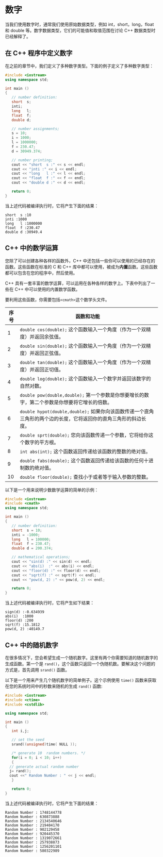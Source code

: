 # 数字

当我们使用数字时，通常我们使用原始数据类型，例如 int，short，long，float 和 double 等。数字数据类型，它们的可能值和取值范围在讨论 C++ 数据类型时已经解释了。

## 在 C++ 程序中定义数字

在之前的章节中，我们定义了多种数字类型。下面的例子定义了多种数字类型：

```c++
#include <iostream>
using namespace std;

int main ()
{
   // number definition:
   short  s;
   inti;
   long   l;
   float  f;
   double d;

   // number assignments;
   s = 10;
   i = 1000;
   l = 1000000;
   f = 230.47;
   d = 30949.374;

   // number printing;
   cout << "short  s :" << s << endl;
   cout << "inti :" << i << endl;
   cout << "long   l :" << l << endl;
   cout << "float  f :" << f << endl;
   cout << "double d :" << d << endl;

   return 0;
}
```

当上述代码被编译执行时，它将产生下面的结果：

```
short  s :10
inti :1000
long   l :1000000
float  f :230.47
double d :30949.4
```

## C++ 中的数学运算

您除了可以创建各种各样的函数外，C++ 中还包括一些你可以使用的已经存在的函数。这些函数在标准的 C 和 C++ 库中都可以使用，被成为**内置**函数。这些函数都可以包含在您的程序中，然后使用。

C++ 具有一套丰富的数学运算，可以运用在各种各样的数字上。下表中列出了一些在 C++ 中可以使用的内置数学函数。

要利用这些函数，你需要包括`<cmath>`这个数学头文件。

| 序号 | 函数和功能                                                   |
| ---- | ------------------------------------------------------------ |
| 1    | `double cos(double);` 这个函数输入一个角度（作为一个双精度）并返回余弦值。 |
| 2    | `double sin(double);` 这个函数输入一个角度（作为一个双精度）并返回正弦值。 |
| 3    | `double tan(double);` 这个函数输入一个角度（作为一个双精度）并返回正切值。 |
| 4    | `double log(double);` 这个函数输入一个数字并返回该数字的自然对数。 |
| 5    | `double pow(double,double);` 第一个参数是你想要增长的数字，第二个参数是你想要将它增长的倍数。 |
| 6    | `double hypot(double,double);` 如果你向该函数传递一个直角三角形的两个边的长度，它将返回你的直角三角形的斜边长度。 |
| 7    | `double sprt(double);` 您向该函数传递一个参数，它将给你这个数字的平方根。 |
| 8    | `int abs(int);` 这个函数返回传递给该函数的整数的绝对值。   |
| 9    | `double fabs(double);` 这个函数返回传递给该函数的任何十进制数的绝对值。 |
| 10   | `double floor(double);` 查找小于或者等于输入参数的整数。   |

以下是一个用来说明少数数学运算的简单的示例：

```c++
#include <iostream>
#include <cmath>
using namespace std;

int main ()
{
   // number definition:
   short  s = 10;
   inti = -1000;
   long   l = 100000;
   float  f = 230.47;
   double d = 200.374;

   // mathematical operations;
   cout << "sin(d) :" << sin(d) << endl;
   cout << "abs(i)  :" << abs(i) << endl;
   cout << "floor(d) :" << floor(d) << endl;
   cout << "sqrt(f) :" << sqrt(f) << endl;
   cout << "pow(d, 2) :" << pow(d, 2) << endl;

   return 0;
}
```

当上述代码被编译执行时，它将产生如下结果：

```
sign(d) :-0.634939
abs(i)  :1000
floor(d) :200
sqrt(f) :15.1812
pow(d, 2) :40149.7
```

## C++ 中的随机数字

在很多情况下，您会希望生成一个随机数字。这里有两个你需要知道的随机数字的生成函数。第一个是 `rand()`，这个函数只返回一个伪随机数。要解决这个问题的方式是，首先调用 `srand()` 函数。

以下是一个用来产生几个随机数字的简单例子。这个示例使用 `time()` 函数来获取在您的系统时间中的秒数来随机的生成 `rand()` 函数:

```c++
#include <iostream>
#include <ctime>
#include <cstdlib>

using namespace std;

int main ()
{
   int i,j;

   // set the seed
   srand((unsigned)time( NULL ));

   /* generate 10  random numbers. */
   for(i = 0; i < 10; i++)
   {
  // generate actual random number
  j= rand();
  cout <<" Random Number : " << j << endl;
   }

   return 0;
}
```

当上述代码被编译执行时，它将产生下面的结果：

```
Random Number : 1748144778
Random Number : 630873888
Random Number : 2134540646
Random Number : 219404170
Random Number : 902129458
Random Number : 920445370
Random Number : 1319072661
Random Number : 257938873
Random Number : 1256201101
Random Number : 580322989
```